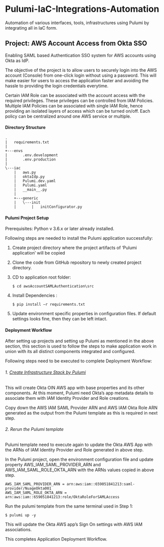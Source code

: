 # Pulumi-IaC-Integrations-Automation
Automation of various interfaces, tools, infrastructures using Pulumi by integrating all in IaC form.

## Project: AWS Account Access from Okta SSO
Enabling SAML based Authentication SSO system for AWS accounts using Okta as IdP.

The objective of the project is to allow users to securely login into the AWS account (Console) from one-click login without using a password. This will make easier for users to access the application faster and avoiding the hassle to providing the login credentials everytime. 

Certain IAM Role can be associated with the account access with the required privileges. These privileges can be controlled from IAM Policies. Multiple IAM Policies can be associated with single IAM Role, hence providing an isolated layers of access which can be turned on/off. Each policy can be centralized around one AWS service or multiple. 

#### Directory Structure
```
.
|   requirements.txt
|   
+---envs
|       .env.development
|       .env.production
|       
\---iac
    |   aws.py
    |   oktaIdp.py
    |   Pulumi.dev.yaml
    |   Pulumi.yaml
    |   __main__.py
    |   
    +---generic
    |   \---init
    |       |   initConfigurator.py
```

#### Pulumi Project Setup

Prerequisites: Python v 3.6.x or later already installed.

Following steps are needed to install the Pulumi application successfully:

1.	Create project directory where the project artifacts of ‘Pulumi application’ will be copied

2.	Clone the code from GitHub repository to newly created project directory.

3.	CD to application root folder:
    ```
    $ cd awsAccountSAMLAuthentication\src
    ```
    
 4.	Install Dependencies :
    ```
    $ pip install –r requirements.txt
    ```
    
5.	Update environment specific properties in configuration files. If default settings looks fine, then they can be left intact. 

#### Deployment Workflow

After setting up projects and setting up Pulumi as mentioned in the above section, this section is used to follow the steps to make application work in union with its all distinct components integrated and configured.

Following steps need to be executed to complete Deployment Workflow:

###### 1.	[Create Infrastructure Stack by Pulumi](awsAccountSAMLAuthentication/documents/Nuage%20-%20Pulumi%20IaC%20Integrations%20Automation%20-%20Technical%20Specification.pdf)

This will create Okta OIN AWS app with base properties and its other components. At this moment, Pulumi need Okta’s app metadata details to associate them with IAM Identity Provider and Role creations.

Copy down the AWS IAM SAML Provider ARN and AWS IAM Okta Role ARN generated as the output from the Pulumi template as this is required in next step.

###### 2.	Rerun the Pulumi template

Pulumi template need to execute again to update the Okta AWS App with the ARNs of IAM Identity Provider and Role generated in above step. 

In the Pulumi project, open the environment configuration file and  update property AWS_IAM_SAML_PROVIDER_ARN and AWS_IAM_SAML_ROLE_OKTA_ARN with the ARNs values copied in above step.

```
AWS_IAM_SAML_PROVIDER_ARN = arn:aws:iam::659051841213:saml-provider/NuageOkta001
AWS_IAM_SAML_ROLE_OKTA_ARN = arn:aws:iam::659051841213:role/OktaRoleForSAMLAccess
```

Run the pulumi template from the same terminal used in Step 1:

```
$ pulumi up -y
```

This will update the Okta AWS app’s Sign On settings with AWS IAM associations.

This completes Application Deployment Workflow.


